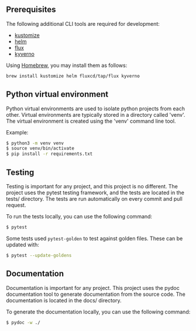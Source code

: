 ## Prerequisites

The following additional CLI tools are required for development:

- [kustomize](https://kustomize.io/)
- [helm](https://helm.sh/)
- [flux](https://fluxcd.io/)
- [kyverno](https://kyverno.io/)

Using [Homebrew](https://brew.sh/), you may install them as follows:

```bash
brew install kustomize helm fluxcd/tap/flux kyverno
```

## Python virtual environment

Python virtual environments are used to isolate python projects from each other.
Virtual environments are typically stored in a directory called 'venv'. The
virtual environment is created using the 'venv' command line tool.

Example:
```bash
$ python3 -m venv venv
$ source venv/bin/activate
$ pip install -r requirements.txt
```


## Testing

Testing is important for any project, and this project is no different. The project
uses the pytest testing framework, and the tests are located in the tests/ directory.
The tests are run automatically on every commit and pull request.

To run the tests locally, you can use the following command:

```bash
$ pytest
```

Some tests used `pytest-golden` to test against golden files. These can be updated with:
```bash
$ pytest --update-goldens
```

## Documentation

Documentation is important for any project. This project uses the pydoc documentation
tool to generate documentation from the source code. The documentation is located in
the docs/ directory.

To generate the documentation locally, you can use the following command:

```bash
$ pydoc -w ./
```
